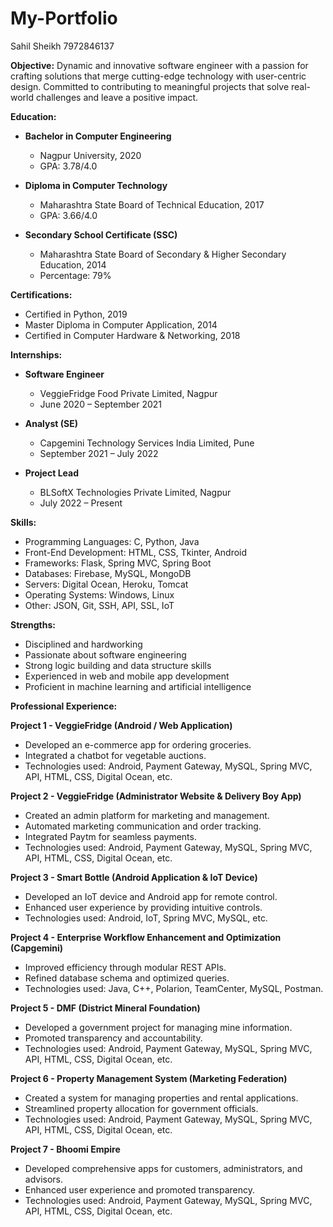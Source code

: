 # My-Portfolio

Sahil Sheikh
7972846137

**Objective:**
Dynamic and innovative software engineer with a passion for crafting solutions that merge cutting-edge technology with user-centric design. Committed to contributing to meaningful projects that solve real-world challenges and leave a positive impact.

**Education:**
- **Bachelor in Computer Engineering**
  - Nagpur University, 2020
  - GPA: 3.78/4.0

- **Diploma in Computer Technology**
  - Maharashtra State Board of Technical Education, 2017
  - GPA: 3.66/4.0

- **Secondary School Certificate (SSC)**
  - Maharashtra State Board of Secondary & Higher Secondary Education, 2014
  - Percentage: 79%

**Certifications:**
- Certified in Python, 2019
- Master Diploma in Computer Application, 2014
- Certified in Computer Hardware & Networking, 2018

**Internships:**
- **Software Engineer**
  - VeggieFridge Food Private Limited, Nagpur
  - June 2020 – September 2021

- **Analyst (SE)**
  - Capgemini Technology Services India Limited, Pune
  - September 2021 – July 2022

- **Project Lead**
  - BLSoftX Technologies Private Limited, Nagpur
  - July 2022 – Present

**Skills:**
- Programming Languages: C, Python, Java
- Front-End Development: HTML, CSS, Tkinter, Android
- Frameworks: Flask, Spring MVC, Spring Boot
- Databases: Firebase, MySQL, MongoDB
- Servers: Digital Ocean, Heroku, Tomcat
- Operating Systems: Windows, Linux
- Other: JSON, Git, SSH, API, SSL, IoT

**Strengths:**
- Disciplined and hardworking
- Passionate about software engineering
- Strong logic building and data structure skills
- Experienced in web and mobile app development
- Proficient in machine learning and artificial intelligence

**Professional Experience:**

**Project 1 - VeggieFridge (Android / Web Application)**
- Developed an e-commerce app for ordering groceries.
- Integrated a chatbot for vegetable auctions.
- Technologies used: Android, Payment Gateway, MySQL, Spring MVC, API, HTML, CSS, Digital Ocean, etc.

**Project 2 - VeggieFridge (Administrator Website & Delivery Boy App)**
- Created an admin platform for marketing and management.
- Automated marketing communication and order tracking.
- Integrated Paytm for seamless payments.
- Technologies used: Android, Payment Gateway, MySQL, Spring MVC, API, HTML, CSS, Digital Ocean, etc.

**Project 3 - Smart Bottle (Android Application & IoT Device)**
- Developed an IoT device and Android app for remote control.
- Enhanced user experience by providing intuitive controls.
- Technologies used: Android, IoT, Spring MVC, MySQL, etc.

**Project 4 - Enterprise Workflow Enhancement and Optimization (Capgemini)**
- Improved efficiency through modular REST APIs.
- Refined database schema and optimized queries.
- Technologies used: Java, C++, Polarion, TeamCenter, MySQL, Postman.

**Project 5 - DMF (District Mineral Foundation)**
- Developed a government project for managing mine information.
- Promoted transparency and accountability.
- Technologies used: Android, Payment Gateway, MySQL, Spring MVC, API, HTML, CSS, Digital Ocean, etc.

**Project 6 - Property Management System (Marketing Federation)**
- Created a system for managing properties and rental applications.
- Streamlined property allocation for government officials.
- Technologies used: Android, Payment Gateway, MySQL, Spring MVC, API, HTML, CSS, Digital Ocean, etc.

**Project 7 - Bhoomi Empire**
- Developed comprehensive apps for customers, administrators, and advisors.
- Enhanced user experience and promoted transparency.
- Technologies used: Android, Payment Gateway, MySQL, Spring MVC, API, HTML, CSS, Digital Ocean, etc.
 
